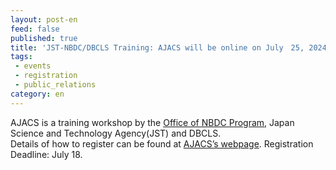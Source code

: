 ```yaml
---
layout: post-en
feed: false
published: true
title: 'JST-NBDC/DBCLS Training: AJACS will be online on July　25, 2024'
tags:
 - events
 - registration
 - public_relations
category: en
---
```

AJACS is a training workshop by the [Office of NBDC Program](https://biosciencedbc.jp/en/), Japan Science and Technology Agency(JST) and DBCLS.
<br />
Details of how to register can be found at [AJACS’s webpage](https://biosciencedbc.jp/event/ajacs/ajacs2024-07-25-MAG.html). Registration Deadline: July 18.
